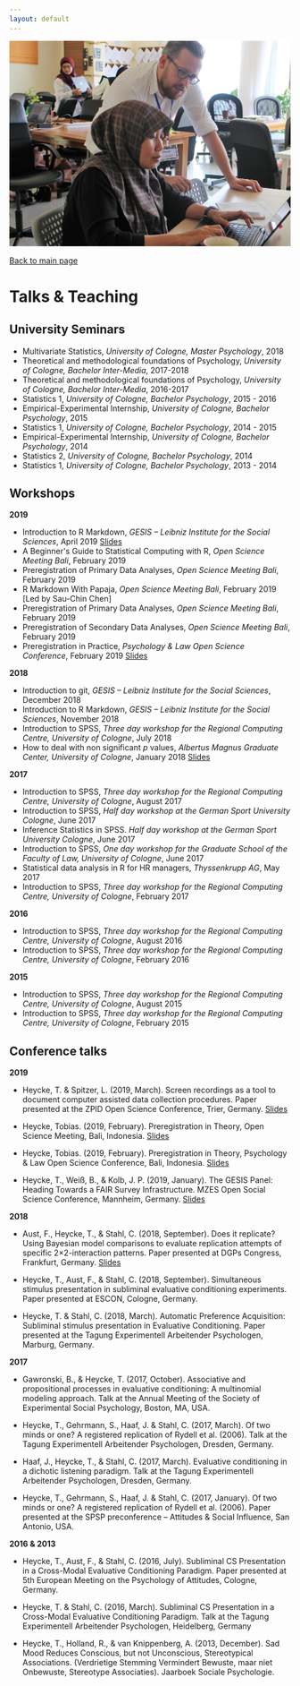 ```yaml
---
layout: default
---
```


<center>
  <img src="../img/teachingTH.png">
</center>

[Back to main page](../index.md)

# Talks & Teaching

## University Seminars

- Multivariate Statistics, *University of Cologne, Master Psychology*, 2018
- Theoretical and methodological foundations of Psychology, *University of Cologne, Bachelor Inter-Media*, 2017-2018
- Theoretical and methodological foundations of Psychology, *University of Cologne, Bachelor Inter-Media*, 2016-2017
- Statistics 1, *University of Cologne, Bachelor Psychology*, 2015 - 2016
- Empirical-Experimental Internship, *University of Cologne, Bachelor Psychology*, 2015
- Statistics 1, *University of Cologne, Bachelor Psychology*, 2014 - 2015
- Empirical-Experimental Internship, *University of Cologne, Bachelor Psychology*, 2014
- Statistics 2, *University of Cologne, Bachelor Psychology*, 2014
- Statistics 1, *University of Cologne, Bachelor Psychology*, 2013 - 2014

## Workshops

**2019**

- Introduction to R Markdown, *GESIS – Leibniz Institute for the Social Sciences*, April 2019 [Slides](https://osf.io/ahu8x/)
- A Beginner's Guide to Statistical Computing with R, *Open Science Meeting Bali*, February 2019
- Preregistration of Primary Data Analyses, *Open Science Meeting Bali*, February 2019
- R Markdown With Papaja, *Open Science Meeting Bali*, February 2019 [Led by Sau-Chin Chen]
- Preregistration of Primary Data Analyses, *Open Science Meeting Bali*, February 2019
- Preregistration of Secondary Data Analyses, *Open Science Meeting Bali*, February 2019
- Preregistration in Practice, *Psychology & Law Open Science Conference*, February 2019 [Slides](https://osf.io/n43g8/)

**2018**

- Introduction to git, *GESIS – Leibniz Institute for the Social Sciences*, December 2018
- Introduction to R Markdown, *GESIS – Leibniz Institute for the Social Sciences*, November 2018
- Introduction to SPSS, *Three day workshop for the Regional Computing Centre, University of Cologne*, July 2018
- How to deal with non significant *p* values, *Albertus Magnus Graduate Center, University of Cologne*, January 2018 [Slides](https://osf.io/fvp9q/)

**2017**

- Introduction to SPSS, *Three day workshop for the Regional Computing Centre, University of Cologne*, August 2017
- Introduction to SPSS, *Half day workshop at the German Sport University Cologne*, June 2017
- Inference Statistics in SPSS. *Half day workshop at the German Sport University Cologne*, June 2017
- Introduction to SPSS, *One day workshop for the Graduate School of the Faculty of Law, University of Cologne*, June 2017
- Statistical data analysis in R for HR managers, *Thyssenkrupp AG*, May 2017
- Introduction to SPSS, *Three day workshop for the Regional Computing Centre, University of Cologne*, February 2017

**2016**

- Introduction to SPSS, *Three day workshop for the Regional Computing Centre, University of Cologne*, August 2016
- Introduction to SPSS, *Three day workshop for the Regional Computing Centre, University of Cologne*, February 2016

**2015**

- Introduction to SPSS, *Three day workshop for the Regional Computing Centre, University of Cologne*, August 2015
- Introduction to SPSS, *Three day workshop for the Regional Computing Centre, University of Cologne*, February 2015


## Conference talks

**2019**

- Heycke, T. & Spitzer, L. (2019, March). Screen recordings as a tool to document computer assisted data collection procedures. Paper presented at the ZPID Open Science Conference, Trier, Germany. [Slides](https://osf.io/cbpu9/)

- Heycke, Tobias. (2019, February). Preregistration in Theory, Open Science Meeting, Bali, Indonesia. [Slides](https://osf.io/s8tn7/)

- Heycke, Tobias. (2019, February). Preregistration in Theory, Psychology & Law Open Science Conference, Bali, Indonesia. [Slides](https://osf.io/kcmjq/)

- Heycke, T., Weiß, B., & Kolb, J. P. (2019, January). The GESIS Panel: Heading Towards a FAIR Survey Infrastructure. MZES Open Social Science Conference, Mannheim, Germany. [Slides](https://osf.io/u6am8/)


**2018**

- Aust, F., Heycke, T., & Stahl, C. (2018, September). Does it replicate? Using Bayesian model comparisons to evaluate replication attempts of specific 2×2-interaction patterns. Paper presented at DGPs Congress, Frankfurt, Germany. [Slides](https://crsh.github.io/ml-otm-dgps-slides/)

- Heycke, T., Aust, F., & Stahl, C. (2018, September). Simultaneous stimulus presentation in subliminal evaluative conditioning experiments. Paper presented at ESCON, Cologne, Germany.

- Heycke, T. & Stahl, C. (2018, March). Automatic Preference Acquisition: Subliminal stimulus presentation in Evaluative Conditioning. Paper presented at the Tagung Experimentell Arbeitender Psychologen, Marburg, Germany.


**2017**

- Gawronski, B., & Heycke, T. (2017, October). Associative and propositional processes in evaluative conditioning: A multinomial modeling approach. Talk at the Annual Meeting of the Society of Experimental Social Psychology, Boston, MA, USA.

- Heycke, T., Gehrmann, S., Haaf, J. & Stahl, C. (2017, March). Of two minds or one? A registered replication of Rydell et al. (2006). Talk at the Tagung Experimentell Arbeitender Psychologen, Dresden, Germany.

- Haaf, J., Heycke, T., & Stahl, C. (2017, March). Evaluative conditioning in a dichotic listening paradigm. Talk at the Tagung Experimentell Arbeitender Psychologen, Dresden, Germany.

- Heycke, T., Gehrmann, S., Haaf, J. & Stahl, C. (2017, January). Of two minds or one? A registered replication of Rydell et al. (2006). Paper presented at the SPSP preconference – Attitudes & Social Influence, San Antonio, USA.


**2016 & 2013**

- Heycke, T., Aust, F., & Stahl, C. (2016, July). Subliminal CS Presentation in a Cross-Modal Evaluative Conditioning Paradigm. Paper presented at 5th European Meeting on the Psychology of Attitudes, Cologne, Germany.

- Heycke, T. & Stahl, C. (2016, March). Subliminal CS Presentation in a Cross-Modal Evaluative Conditioning Paradigm. Talk at the Tagung Experimentell Arbeitender Psychologen, Heidelberg, Germany

- Heycke, T., Holland, R., & van Knippenberg, A. (2013, December). Sad Mood Reduces Conscious, but not Unconscious, Stereotypical Associations. (Verdrietige Stemming Vermindert Bewuste, maar niet Onbewuste, Stereotype Associaties). Jaarboek Sociale Psychologie. 

<!--
## Invited talks/ Guest lectures
- Graz
- Aachen
-->


